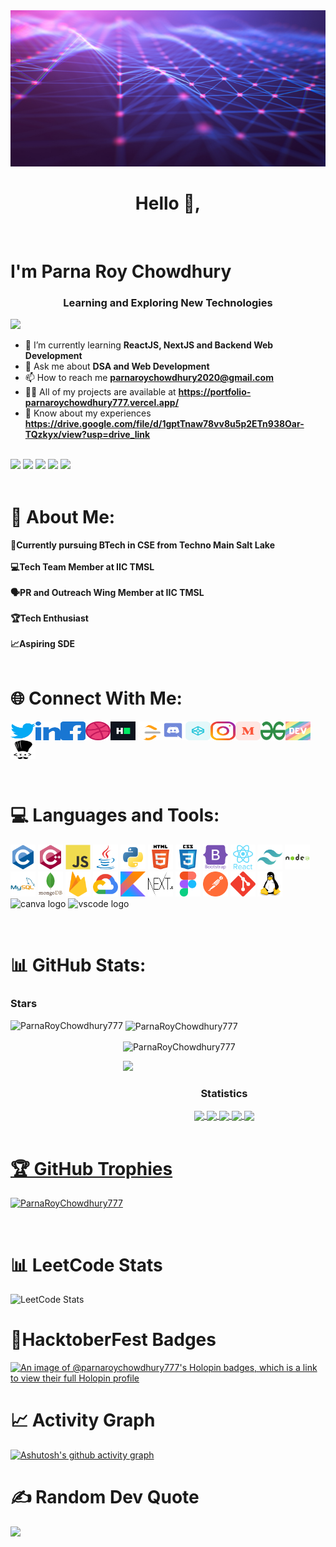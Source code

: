 <div align="center">
<img width="100%" height = "250px" src="background.jpg" alt="cover" />
</div>

<h1 align="center">Hello 👋,</h1><br><h1>I'm Parna Roy Chowdhury</h1>
<h3 align="center">Learning and Exploring New Technologies</h3>


[![](https://visitcount.itsvg.in/api?id=ParnaRoyChowdhury777&icon=9&color=9)](https://visitcount.itsvg.in)

- 🌱 I’m currently learning **ReactJS, NextJS and Backend Web Development**
- 💬 Ask me about **DSA and Web Development**
- 📫 How to reach me **parnaroychowdhury2020@gmail.com**
- 👨‍💻 All of my projects are available at **https://portfolio-parnaroychowdhury777.vercel.app/**
- 📄 Know about my experiences **https://drive.google.com/file/d/1gptTnaw78vv8u5p2ETn938Oar-TQzkyx/view?usp=drive_link**
<br>
<div> <a href="https://twitter.com/Parna55" target="_blank"><img src="https://img.shields.io/badge/Twitter-1DA1F2?style=for-the-badge&logo=twitter&logoColor=white" target="_blank"></a>
<a href="https://www.linkedin.com/in/parna-roy-chowdhury-756331256" target="_blank"><img src="https://img.shields.io/badge/LinkedIn-0077B5?style=for-the-badge&logo=linkedin&logoColor=white" target="_blank"></a>
<a href="https://github.com/ParnaRoyChowdhury777" target="_blank"><img src="https://img.shields.io/badge/GitHub-100000?style=for-the-badge&logo=github&logoColor=white" target="_blank"></a>
<a href="https://instagram.com/parna.roychowdhury.777" target="_blank"><img src="https://img.shields.io/badge/Instagram-E4405F?style=for-the-badge&logo=instagram&logoColor=white" target="_blank"></a>
<a href = "mailto:parnaroychowdhury2020@gmail.com"><img src="https://img.shields.io/badge/-Gmail-%23333?style=for-the-badge&logo=gmail&logoColor=white" target="_blank"></a>
</div>
<br>

# 💫 About Me:

<h4>
🔷Currently pursuing BTech in CSE from Techno Main Salt Lake<br><br>
💻Tech Team Member at IIC TMSL<br><br>
🗣️PR and Outreach Wing Member at IIC TMSL<br><br>
🏆Tech Enthusiast<br><br>
📈Aspiring SDE<br><br>
</h4>



# 🌐 Connect With Me:

<p align="left">
<a href="https://twitter.com/Parna55" target="blank"><img align="center" src="https://raw.githubusercontent.com/teamedwardforever/Readme-Generator/71f25dd8b98329b168142a6b782a107b75eab178/svg/Social/twitter.svg" alt="Parna55" height="30" width="40" /></a><a href="https://linkedin.com/in/parna-roy-chowdhury-756331256" target="blank"><img align="center" src="https://raw.githubusercontent.com/teamedwardforever/Readme-Generator/71f25dd8b98329b168142a6b782a107b75eab178/svg/Social/linked-in-alt.svg" alt="parna-roy-chowdhury-756331256" height="30" width="40" /></a><a href="https://fb.com/parna.roychowdhury777" target="blank"><img align="center" src="https://raw.githubusercontent.com/teamedwardforever/Readme-Generator/71f25dd8b98329b168142a6b782a107b75eab178/svg/Social/facebook.svg" alt="parna.roychowdhury777" height="30" width="40" /></a><a href="https://dribbble.com/PRC777" target="blank"><img align="center" src="https://raw.githubusercontent.com/teamedwardforever/Readme-Generator/71f25dd8b98329b168142a6b782a107b75eab178/svg/Social/dribbble.svg" alt="PRC777" height="30" width="40" /></a><a href="https://www.hackerrank.com/roychowdhurypar1" target="blank"><img align="center" src="https://raw.githubusercontent.com/teamedwardforever/Readme-Generator/71f25dd8b98329b168142a6b782a107b75eab178/svg/Social/hackerrank.svg" alt="roychowdhurypar1" height="30" width="40" /></a><a href="https://www.leetcode.com/roychowdhuryparna7719" target="blank"><img align="center" src="https://raw.githubusercontent.com/teamedwardforever/Readme-Generator/71f25dd8b98329b168142a6b782a107b75eab178/svg/Social/leet-code.svg" alt="roychowdhuryparna7719" height="30" width="40" /></a><a href="https://discord.gg/#8783" target="blank"><img align="center" src="https://raw.githubusercontent.com/teamedwardforever/Readme-Generator/71f25dd8b98329b168142a6b782a107b75eab178/svg/Social/discord.svg" alt="#8783" height="30" width="40" /></a><a href="https://codepen.io/parna777" target="blank"><img align="center" src="https://raw.githubusercontent.com/teamedwardforever/Readme-Generator/71f25dd8b98329b168142a6b782a107b75eab178/svg/Social/codepen.svg" alt="parna777" height="30" width="40" /></a><a href="https://instagram.com/parna.roychowdhury.777" target="blank"><img align="center" src="https://raw.githubusercontent.com/teamedwardforever/Readme-Generator/71f25dd8b98329b168142a6b782a107b75eab178/svg/Social/instagram.svg" alt="parna.roychowdhury.777" height="30" width="40" /></a><a href="https://medium.com/@roychowdhuryparna7719" target="blank"><img align="center" src="https://raw.githubusercontent.com/teamedwardforever/Readme-Generator/71f25dd8b98329b168142a6b782a107b75eab178/svg/Social/medium.svg" alt="@roychowdhuryparna7719" height="30" width="40" /></a><a href="https://auth.geeksforgeeks.org/user/roychowdhurnzxb" target="blank"><img align="center" src="https://raw.githubusercontent.com/teamedwardforever/Readme-Generator/71f25dd8b98329b168142a6b782a107b75eab178/svg/Social/geeks-for-geeks.svg" alt="roychowdhurnzxb" height="30" width="40" /></a><a href="https://dev.to/parnaroychowdhury777" target="blank"><img align="center" src="https://raw.githubusercontent.com/teamedwardforever/Readme-Generator/71f25dd8b98329b168142a6b782a107b75eab178/svg/Social/devto.svg" alt="parnaroychowdhury777" height="30" width="40" /></a><a href="https://www.codechef.com/users/roychowdhurypa" target="blank"><img align="center" src="https://raw.githubusercontent.com/teamedwardforever/Readme-Generator/71f25dd8b98329b168142a6b782a107b75eab178/svg/Social/codechef.svg" alt="roychowdhurypa" height="30" width="40" /></a></p>
<br>

# 💻 Languages and Tools:

<p align="left">
<img src="https://raw.githubusercontent.com/teamedwardforever/Readme-Generator/71f25dd8b98329b168142a6b782a107b75eab178/svg/Skills/Languages/c-original.svg" alt="C" width="40" height="40"/>
<img src="https://raw.githubusercontent.com/teamedwardforever/Readme-Generator/71f25dd8b98329b168142a6b782a107b75eab178/svg/Skills/Languages/cplusplus-original.svg" alt="CPP" width="40" height="40"/>
<img src="https://raw.githubusercontent.com/teamedwardforever/Readme-Generator/71f25dd8b98329b168142a6b782a107b75eab178/svg/Skills/Languages/javascript-original.svg" alt="Javascript" width="40" height="40"/>
<img src="https://raw.githubusercontent.com/teamedwardforever/Readme-Generator/71f25dd8b98329b168142a6b782a107b75eab178/svg/Skills/Languages/java-original.svg" alt="Java" width="40" height="40"/>
<img src="https://raw.githubusercontent.com/teamedwardforever/Readme-Generator/71f25dd8b98329b168142a6b782a107b75eab178/svg/Skills/Languages/python-original.svg" alt="Python" width="40" height="40"/>
<img src="https://raw.githubusercontent.com/teamedwardforever/Readme-Generator/71f25dd8b98329b168142a6b782a107b75eab178/svg/Skills/Frontend/html5-original-wordmark.svg" alt="HTML" width="40" height="40"/>
<img src="https://raw.githubusercontent.com/teamedwardforever/Readme-Generator/71f25dd8b98329b168142a6b782a107b75eab178/svg/Skills/Frontend/css3-original-wordmark.svg" alt="Css" width="40" height="40"/>
<img src="https://raw.githubusercontent.com/teamedwardforever/Readme-Generator/71f25dd8b98329b168142a6b782a107b75eab178/svg/Skills/Frontend/bootstrap-plain-wordmark.svg" alt="Bootstrap" width="40" height="40"/>
<img src="https://raw.githubusercontent.com/teamedwardforever/Readme-Generator/71f25dd8b98329b168142a6b782a107b75eab178/svg/Skills/Frontend/react-original-wordmark.svg" alt="React" width="40" height="40"/>
<img src="https://raw.githubusercontent.com/teamedwardforever/Readme-Generator/71f25dd8b98329b168142a6b782a107b75eab178/svg/Skills/Frontend/tailwindcss-icon.svg" alt="Tailwindcss" width="40" height="40"/>
<img src="https://raw.githubusercontent.com/teamedwardforever/Readme-Generator/71f25dd8b98329b168142a6b782a107b75eab178/svg/Skills/Backend/nodejs-original-wordmark.svg" alt="NodeJs" width="40" height="40"/>
<img src="https://raw.githubusercontent.com/teamedwardforever/Readme-Generator/71f25dd8b98329b168142a6b782a107b75eab178/svg/Skills/Database/mysql-original-wordmark.svg" alt="Mysql" width="40" height="40"/>
<img src="https://raw.githubusercontent.com/teamedwardforever/Readme-Generator/71f25dd8b98329b168142a6b782a107b75eab178/svg/Skills/Database/mongodb-original-wordmark.svg" alt="Mongodb" width="40" height="40"/>
<img src="https://raw.githubusercontent.com/teamedwardforever/Readme-Generator/71f25dd8b98329b168142a6b782a107b75eab178/svg/Skills/BackendService/firebase-icon.svg" alt="Firebase" width="40" height="40"/>
<img src="https://raw.githubusercontent.com/teamedwardforever/Readme-Generator/71f25dd8b98329b168142a6b782a107b75eab178/svg/Skills/Devops/google_cloud-icon.svg" alt="Google Cloud" width="40" height="40"/>
<img src="https://raw.githubusercontent.com/teamedwardforever/Readme-Generator/71f25dd8b98329b168142a6b782a107b75eab178/svg/Skills/Mobile/kotlinlang-icon.svg" alt="Kotlin" width="40" height="40"/>
<img src="https://raw.githubusercontent.com/teamedwardforever/Readme-Generator/71f25dd8b98329b168142a6b782a107b75eab178/svg/Skills/Static/nextjs-2.svg" alt="Nextjs" width="40" height="40"/>
<img src="https://raw.githubusercontent.com/teamedwardforever/Readme-Generator/71f25dd8b98329b168142a6b782a107b75eab178/svg/Skills/Software/figma-icon.svg" alt="Figma" width="40" height="40"/>
<img src="https://raw.githubusercontent.com/teamedwardforever/Readme-Generator/71f25dd8b98329b168142a6b782a107b75eab178/svg/Skills/Software/getpostman-icon.svg" alt="Postman" width="40" height="40"/>
<img src="https://raw.githubusercontent.com/teamedwardforever/Readme-Generator/71f25dd8b98329b168142a6b782a107b75eab178/svg/Skills/Other/git-scm-icon.svg" alt="Git" width="40" height="40"/>
<img src="https://raw.githubusercontent.com/teamedwardforever/Readme-Generator/71f25dd8b98329b168142a6b782a107b75eab178/svg/Skills/Other/linux-original.svg" alt="Linux" width="40" height="40"/>
<img src="https://cdn.jsdelivr.net/gh/devicons/devicon/icons/canva/canva-original.svg" height="40" width="40" alt="canva logo"  />
<img src="https://cdn.jsdelivr.net/gh/devicons/devicon/icons/vscode/vscode-original.svg" height="40" width="40" alt="vscode logo"  />
</p>
<br>

# 📊 GitHub Stats:

<h3 align="left">Stars</h3>
<img align="left" height="180em" src="https://github-readme-stats.vercel.app/api/top-langs/?username=ParnaRoyChowdhury777&layout=compact&theme=highcontrast" alt=ParnaRoyChowdhury777 />

<p>&nbsp;<img align="center" height="180em" src="https://github-readme-stats.vercel.app/api?username=ParnaRoyChowdhury777&show_icons=true&locale=en&theme=highcontrast" alt="ParnaRoyChowdhury777" /></p>

<p><img align="center" height="180em" src="https://github-readme-streak-stats.herokuapp.com/?user=ParnaRoyChowdhury777&theme=neon-dark" alt="ParnaRoyChowdhury777" /></p>

<img src="https://user-images.githubusercontent.com/73097560/115834477-dbab4500-a447-11eb-908a-139a6edaec5c.gif"><h3 align="center">Statistics</h3>
<div align="center">
<a href="https://github.com/ParnaRoyChowdhury777">
<img align="center" src="http://github-profile-summary-cards.vercel.app/api/cards/stats?username=ParnaRoyChowdhury777&theme=github_dark" height="180em" />
<img align="center" src="http://github-profile-summary-cards.vercel.app/api/cards/most-commit-language?username=ParnaRoyChowdhury777&theme=github_dark" height="180em" />
<img align="center" src="http://github-profile-summary-cards.vercel.app/api/cards/repos-per-language?username=ParnaRoyChowdhury777&theme=github_dark" height="180em" />
<img align="center" src="http://github-profile-summary-cards.vercel.app/api/cards/productive-time?username=ParnaRoyChowdhury777&theme=github_dark" height="180em" />
<img align="center" src="http://github-profile-summary-cards.vercel.app/api/cards/profile-details?username=ParnaRoyChowdhury777&theme=github_dark" height="180em" />
</div>
<br>

# 🏆 GitHub Trophies

<p align="left"> <a href="https://github.com/ryo-ma/github-profile-trophy"><img src="https://github-profile-trophy.vercel.app/?username=ParnaRoyChowdhury777&theme=onestar" alt="ParnaRoyChowdhury777" /></a> </p><br>

# 📊 LeetCode Stats

![LeetCode Stats](https://leetcard.jacoblin.cool/roychowdhuryparna7719?theme=unicorn&font=Josefin%20Slab&ext=heatmap)
<br>

# 🏅HacktoberFest Badges

[![An image of @parnaroychowdhury777's Holopin badges, which is a link to view their full Holopin profile](https://holopin.me/parnaroychowdhury777)](https://holopin.io/@parnaroychowdhury777)<br>

# 📈 Activity Graph

[![Ashutosh's github activity graph](https://github-readme-activity-graph.vercel.app/graph?username=ParnaRoyChowdhury777&bg_color=12092b&color=eef4eb&line=37b7e1&point=f7fdf7&area=true&hide_border=true)](https://github.com/ashutosh00710/github-readme-activity-graph)
<br>

# ✍️ Random Dev Quote

![](https://quotes-github-readme.vercel.app/api?type=horizontal&theme=dark)






















